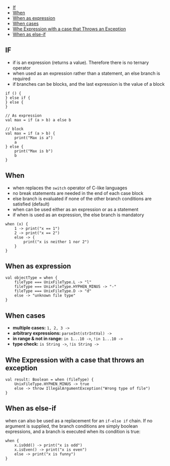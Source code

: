 * [If](/branching.md#if)
* [When](/branching.md#when)
* [When as expression](/branching.md#when-as-expression)
* [When cases](/branching.md#when-cases)
* [Whe Expression with a case that Throws an Exception](#)
* [When as else-if](#)

## IF
* if is an expression (returns a value). Therefore there is no ternary operator
* when used as an expression rather than a statement, an else branch is required
* if branches can be blocks, and the last expression is the value of a block
```
if () {
} else if {
} else {
}
 
// As expression 
val max = if (a > b) a else b

// block
val max = if (a > b) {
    print("Max is a")
    a
} else {
    print("Max is b")
    b
}
```

## When
* when replaces the `switch` operator of C-like languages
* no break statements are needed in the end of each case block
* else branch is evaluated if none of the other branch conditions are satisfied (default)
* when can be used either as an expression or as a statement
* if when is used as an expression, the else branch is mandatory
```
when (x) {
    1 -> print("x == 1")
    2 -> print("x == 2")
    else -> {
        print("x is neither 1 nor 2")
    }
}
```

## When as expression
```
val objectType = when {
    fileType === UnixFileType.L -> "l"
    fileType === UnixFileType.HYPHEN_MINUS -> "-"
    fileType === UnixFileType.D -> "d"
    else -> "unknown file type"
}
```

## When cases
* **multiple cases:** `1, 2, 3 ->`
* **arbitrary expressions:** `parseInt(strIntVal) ->`
* **in range & not in range:** `in 1...10 ->`, `!in 1...10 ->`
* **type check:** `is String ->`, `!is String ->`

## Whe Expression with a case that throws an exception
```
val result: Boolean = when (fileType) {
    UnixFileType.HYPHEN_MINUS -> true
    else -> throw IllegalArgumentException("Wrong type of file")
}
```

## When as else-if
when can also be used as a replacement for an `if-else if` chain. If no argument is supplied, the branch conditions are simply boolean expressions, and a branch is executed when its condition is true:
```
when {
    x.isOdd() -> print("x is odd")
    x.isEven() -> print("x is even")
    else -> print("x is funny")
}
```
